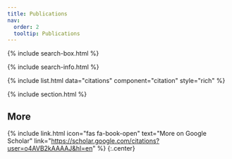 ```yaml
---
title: Publications
nav:
  order: 2
  tooltip: Publications
---
```


{% include search-box.html %}

{% include search-info.html %}

{% include list.html data="citations" component="citation" style="rich" %}

{% include section.html %}

## More

{%
  include link.html
  icon="fas fa-book-open"
  text="More on Google Scholar"
  link="https://scholar.google.com/citations?user=o4AVB2kAAAAJ&hl=en"
%}
{:.center}
